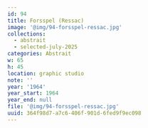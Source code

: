 ```yaml
---
id: 94
title: Forsspel (Ressac)
image: '@img/94-forsspel-ressac.jpg'
collections:
  - abstrait
  - selected-july-2025
categories: Abstrait
w: 65
h: 45
location: graphic studio
note: ''
year: '1964'
year_start: 1964
year_end: null
file: '@img/94-forsspel-ressac.jpg'
uuid: 364f98d7-a7c6-406f-901d-6fed9f9ec098
---
```


